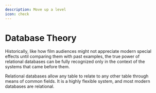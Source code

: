 ```yaml
---
description: Move up a level
icon: check
---
```


# Database Theory

Historically, like how film audiences might not appreciate modern special effects until comparing them with past examples, the true power of relational databases can be fully recognized only in the context of the systems that came before them.

Relational databases allow any table to relate to any other table through means of common fields. It is a highly flexible system, and most modern databases are relational.
